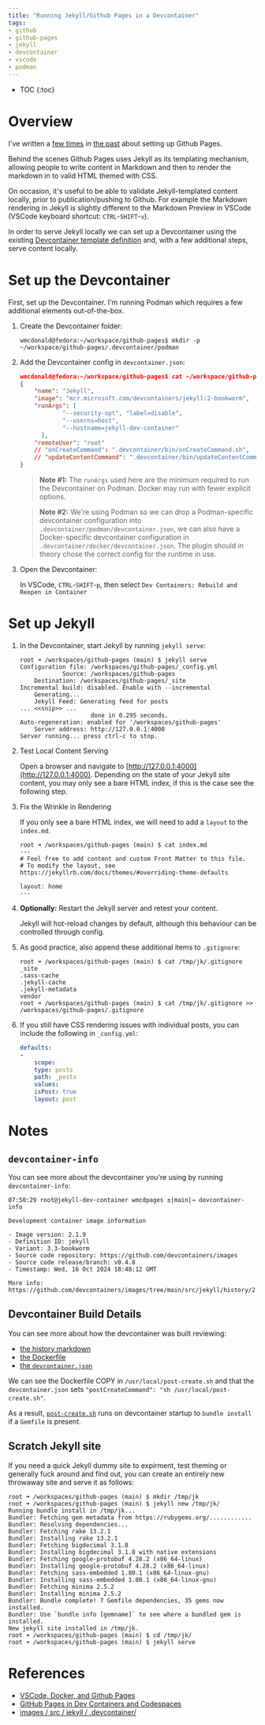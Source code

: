 ```yaml
---
title: "Running Jekyll/Github Pages in a Devcontainer"
tags:
- github
- github-pages
- jekyll
- devcontainer
- vscode
- podman
---
```


* TOC
{:toc}

# Overview
I've written a [few times](https://wmcdonald404.co.uk/2024/01/02/github-pages-simple-blog.html) in [the past](https://wmcdonald404.co.uk/2024/03/25/github-page-creation-with-jinja.html) about setting up Github Pages. 

Behind the scenes Github Pages uses Jekyll as its templating mechanism, allowing people to write content in Markdown and then to render the markdown in to valid HTML themed with CSS.

On occasion, it's useful to be able to validate Jekyll-templated content locally, prior to publication/pushing to Github. For example the Markdown rendering in Jekyll is slightly different to the Markdown Preview in VSCode (VSCode keyboard shortcut: `CTRL`-`SHIFT`-`v`).

In order to serve Jekyll locally we can set up a Devcontainer using the existing [Devcontainer template definition](https://github.com/devcontainers/templates/tree/main/src/jekyll) and, with a few additional steps, serve content locally.

# Set up the Devcontainer

First, set up the Devcontainer. I'm  running Podman which requires a few additional elements out-of-the-box.

1. Create the Devcontainer folder:

	```Shell
	wmcdonald@fedora:~/workspace/github-pages$ mkdir -p ~/workspace/github-pages/.devcontainer/podman
	```

2. Add the Devcontainer config in `devcontainer.json`:

	```JSON
	wmcdonald@fedora:~/workspace/github-pages$ cat ~/workspace/github-pages/.devcontainer/podman/devcontainer.json
	{
        "name": "Jekyll",
        "image": "mcr.microsoft.com/devcontainers/jekyll:2-bookworm",
        "runArgs": [
                "--security-opt", "label=disable",
                "--userns=host",
                "--hostname=jekyll-dev-container"
          ],
        "remoteUser": "root"
        // "onCreateCommand": ".devcontainer/bin/onCreateCommand.sh",
        // "updateContentCommand": ".devcontainer/bin/updateContentCommand.sh",
	}
	```

	> **Note #1:** The `runArgs` used here are the minimum required to run the Devcontainer on Podman. Docker may run with fewer explicit options.

	> **Note #2:** We're using Podman so we can drop a Podman-specific devcontainer configuration into `.devcontainer/podman/devcontainer.json`, we can also have a Docker-specific devcontainer configuration in `.devcontainer/docker/devcontainer.json`. The plugin should in theory chose the correct config for the runtime in use.

3. Open the Devcontainer:

	In VSCode, `CTRL`-`SHIFT`-`p`, then select `Dev Containers: Rebuild and Reopen in Container`

# Set up Jekyll

1. In the Devcontainer, start Jekyll by running `jekyll serve`:

	```Shell
	root ➜ /workspaces/github-pages (main) $ jekyll serve
	Configuration file: /workspaces/github-pages/_config.yml
				Source: /workspaces/github-pages
		Destination: /workspaces/github-pages/_site
	Incremental build: disabled. Enable with --incremental
		Generating... 
		Jekyll Feed: Generating feed for posts
	... <<snip>> ...
						done in 0.295 seconds.
	Auto-regeneration: enabled for '/workspaces/github-pages'
		Server address: http://127.0.0.1:4000
	Server running... press ctrl-c to stop.
	```

2. Test Local Content Serving

	Open a browser and navigate to [http://127.0.0.1:4000](http://127.0.0.1:4000). Depending on the state of your Jekyll site content, you may only see a bare HTML index, if this is the case see the following step.

3. Fix the Wrinkle in Rendering

	If you only see a bare HTML index, we will need to add a `layout` to the `index.md`.
	
	```Shell
	root ➜ /workspaces/github-pages (main) $ cat index.md
	---
	# Feel free to add content and custom Front Matter to this file.
	# To modify the layout, see https://jekyllrb.com/docs/themes/#overriding-theme-defaults

	layout: home
	---
	```

4. **Optionally:** Restart the Jekyll server and retest your content. 

	Jekyll will hot-reload changes by default, although this behaviour can be controlled through config. 

5. As good practice, also append these additional items to `.gitignore`:

	```Shell
	root ➜ /workspaces/github-pages (main) $ cat /tmp/jk/.gitignore 
	_site
	.sass-cache
	.jekyll-cache
	.jekyll-metadata
	vendor
	root ➜ /workspaces/github-pages (main) $ cat /tmp/jk/.gitignore >> /workspaces/github-pages/.gitignore
	```

6. If you still have CSS rendering issues with individual posts, you can include the following in `_config.yml`:

	```YAML
	defaults:
	-
		scope:
		type: posts
		path: _posts
		values:
		isPost: true
		layout: post
	```

# Notes

## `devcontainer-info`

You can see more about the devcontainer you're using by running `devcontainer-info`:

```Shell
07:50:29 root@jekyll-dev-container wmcdpages ±|main|→ devcontainer-info 

Development container image information

- Image version: 2.1.9
- Definition ID: jekyll
- Variant: 3.3-bookworm
- Source code repository: https://github.com/devcontainers/images
- Source code release/branch: v0.4.8
- Timestamp: Wed, 16 Oct 2024 18:48:12 GMT

More info: https://github.com/devcontainers/images/tree/main/src/jekyll/history/2.1.9.md
```

## Devcontainer Build Details

You can see more about how the devcontainer was built reviewing:
- [the history markdown](https://github.com/devcontainers/images/blob/main/src/jekyll/history/2.1.8.md?plain=1)
- [the Dockerfile](https://github.com/devcontainers/images/blob/main/src/jekyll/.devcontainer/Dockerfile)
- [the `devcontainer.json`](https://github.com/devcontainers/images/blob/main/src/jekyll/.devcontainer/devcontainer.json)

We can see the Dockerfile COPY in `/usr/local/post-create.sh` and that the `devcontainer.json` sets `"postCreateCommand": "sh /usr/local/post-create.sh"`. 

As a result, [`post-create.sh`](https://github.com/devcontainers/images/blob/main/src/jekyll/.devcontainer/post-create.sh) runs on devcontainer startup to `bundle install` if a `Gemfile` is present.

## Scratch Jekyll site

If you need a quick Jekyll dummy site to expirment, test theming or generally fuck around and find out, you can create an entirely new throwaway site and serve it as follows:


```Shell
root ➜ /workspaces/github-pages (main) $ mkdir /tmp/jk
root ➜ /workspaces/github-pages (main) $ jekyll new /tmp/jk/
Running bundle install in /tmp/jk... 
Bundler: Fetching gem metadata from https://rubygems.org/............
Bundler: Resolving dependencies...
Bundler: Fetching rake 13.2.1
Bundler: Installing rake 13.2.1
Bundler: Fetching bigdecimal 3.1.8
Bundler: Installing bigdecimal 3.1.8 with native extensions
Bundler: Fetching google-protobuf 4.28.2 (x86_64-linux)
Bundler: Installing google-protobuf 4.28.2 (x86_64-linux)
Bundler: Fetching sass-embedded 1.80.1 (x86_64-linux-gnu)
Bundler: Installing sass-embedded 1.80.1 (x86_64-linux-gnu)
Bundler: Fetching minima 2.5.2
Bundler: Installing minima 2.5.2
Bundler: Bundle complete! 7 Gemfile dependencies, 35 gems now installed.
Bundler: Use `bundle info [gemname]` to see where a bundled gem is installed.
New jekyll site installed in /tmp/jk. 
root ➜ /workspaces/github-pages (main) $ cd /tmp/jk/
root ➜ /workspaces/github-pages (main) $ jekyll serve
```

# References

- [VSCode, Docker, and Github Pages](https://www.allisonthackston.com/articles/vscode-docker-github-pages.html)
- [GitHub Pages in Dev Containers and Codespaces](https://blog.robsewell.com/blog/github-pages-in-dev-containers-and-codespaces/)
- [images / src / jekyll / .devcontainer/](https://github.com/devcontainers/images/tree/main/src/jekyll/.devcontainer)